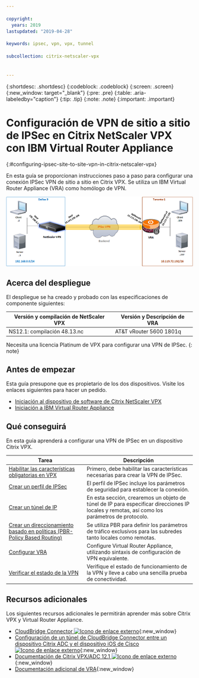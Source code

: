 ```yaml
---

copyright:
  years: 2019
lastupdated: "2019-04-28"

keywords: ipsec, vpn, vpx, tunnel

subcollection: citrix-netscaler-vpx


---
```


{:shortdesc: .shortdesc}
{:codeblock: .codeblock}
{:screen: .screen}
{:new_window: target="_blank"}
{:pre: .pre}
{:table: .aria-labeledby="caption"}
{:tip: .tip}
{:note: .note}
{:important: .important}

# Configuración de VPN de sitio a sitio de IPSec en Citrix NetScaler VPX con IBM Virtual Router Appliance
{:#configuring-ipsec-site-to-site-vpn-in-citrix-netscaler-vpx}

En esta guía se proporcionan instrucciones paso a paso para configurar una conexión IPSec VPN de sitio a sitio en Citrix VPX. Se utiliza un IBM Virtual Router Appliance (VRA) como homólogo de VPN.

<img src="images/ipsec1.png" alt="dibujo" style="width: 600px;"/>

## Acerca del despliegue
El despliegue se ha creado y probado con las especificaciones de componente siguientes:

| Versión y compilación de NetScaler VPX	| Versión y Descripción de VRA | 
| ------------- | ------------- | 
| NS12.1: compilación 48.13.nc | AT&T vRouter 5600 1801q |

Necesita una licencia Platinum de VPX para configurar una VPN de IPSec.
{: note}

## Antes de empezar

Esta guía presupone que es propietario de los dos dispositivos. Visite los enlaces siguientes para hacer un pedido.

-	[Iniciación al dispositivo de software de Citrix NetScaler VPX](/docs/infrastructure/citrix-netscaler-vpx?topic=citrix-netscaler-vpx-getting-started)
-	[Iniciación a IBM Virtual Router Appliance](/docs/infrastructure/virtual-router-appliance?topic=virtual-router-appliance-getting-started)

## Qué conseguirá

En esta guía aprenderá a configurar una VPN de IPSec en un dispositivo Citrix VPX.

Tarea  | Descripción
------------- | -------------
[Habilitar las características obligatorias en VPX](/docs/infrastructure/citrix-netscaler-vpx?topic=citrix-netscaler-vpx-enable-required-features-in-vpx) | Primero, debe habilitar las características necesarias para crear la VPN de IPSec.
[Crear un perfil de IPSec](/docs/infrastructure/citrix-netscaler-vpx?topic=citrix-netscaler-vpx-creating-ipsec-profile) | El perfil de IPSec incluye los parámetros de seguridad para establecer la conexión. 
[Crear un túnel de IP](/docs/infrastructure/citrix-netscaler-vpx?topic=citrix-netscaler-vpx-creating-ip-tunnel) | En esta sección, crearemos un objeto de túnel de IP para especificar direcciones IP locales y remotas, así como los parámetros de protocolo.
[Crear un direccionamiento basado en políticas (PBR- Policy Based Routing)](/docs/infrastructure/citrix-netscaler-vpx?topic=citrix-netscaler-vpx-creating-policy-based-routing) | Se utiliza PBR para definir los parámetros de tráfico exclusivos para las subredes tanto locales como remotas.
[Configurar VRA](/docs/infrastructure/citrix-netscaler-vpx?topic=citrix-netscaler-vpx-configuring-vra) | Configure Virtual Router Appliance, utilizando sintaxis de configuración de VPN equivalente.
[Verificar el estado de la VPN](/docs/infrastructure/citrix-netscaler-vpx?topic=citrix-netscaler-vpx-verifying-vpn-tunnel-connection) | Verifique el estado de funcionamiento de la VPN y lleve a cabo una sencilla prueba de conectividad.

## Recursos adicionales
Los siguientes recursos adicionales le permitirán aprender más sobre Citrix VPX y Virtual Router Appliance.

* [CloudBridge Connector ![Icono de enlace externo](../../icons/launch-glyph.svg "Icono de enlace externo")](https://docs.citrix.com/en-us/citrix-adc/12-1/system/cloudbridge-connector-introduction.html){:new_window}
* [Configuración de un túnel de CloudBridge Connector entre un dispositivo Citrix ADC y el dispositivo iOS de Cisco ![Icono de enlace externo](../../icons/launch-glyph.svg "Icono de enlace externo")](https://docs.citrix.com/en-us/citrix-adc/12-1/system/cloudbridge-connector-introduction/cloudbridge-connector-tunnel-cisco.html){:new_window}
* [Documentación de Citrix VPX/ADC 12.1 ![Icono de enlace externo](../../icons/launch-glyph.svg "Icono de enlace externo")](https://docs.citrix.com/en-us/citrix-adc/12-1){:new_window}
* [Documentación adicional de VRA](/docs/infrastructure/virtual-router-appliance/vra-docs.html#supplemental-vra-documentation){:new_window}
